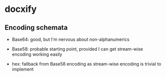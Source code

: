# docxify


## Encoding schemata

- Base64: good, but I'm nervous about non-alphanumerics

- Base58: probable starting point, provided I can get stream-wise encoding working easily

- hex: fallback from Base58 encoding as stream-wise encoding is trivial to implement

